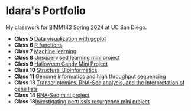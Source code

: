 # Idara's Portfolio

My classwork for [BIMM143 Spring 2024](https://bioboot.github.io/bimm143_S24/) at UC San Diego.

- **Class 5** [Data visualization with ggplot](class05/Class05.Rproje.md)
- **Class 6** [R functions](class%206/6function.md)
- **Class 7** [Machine learning](Class%207/class-7.pdf)
- **Class 8** [Unsupervised learning mini project](Class-8-R.pro.pdf)
- **Class 9** [Halloween Candy Mini Project](Class09)
- **Class 10** [Structural Bioinformatics](class10.rpro.pdf)
- **Class 11** [Genome informatics and high throughput sequencing]()
- **Class 13** [Transcriptomics, RNA-Seq analysis, and the interpretation of gene lists]()
- **Class 14** [RNA-Seq mini project]()
- **Class 18**[Investigating pertussis resurgence mini project]()
